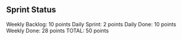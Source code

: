 ## Sprint Status
Weekly Backlog: 10 points
Daily Sprint: 2 points
Daily Done: 10 points
Weekly Done: 28 points
TOTAL: 50 points